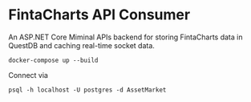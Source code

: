 # FintaCharts API Consumer

An ASP.NET Core Miminal APIs backend for storing FintaCharts data in QuestDB
and caching real-time socket data.

```
docker-compose up --build
```

Connect via
```
psql -h localhost -U postgres -d AssetMarket
```